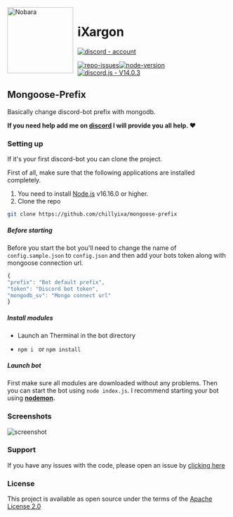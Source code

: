 <img width="150" height="150" align="left" style="float: left; margin: 0 10px 10px 0;" alt="Nobara" src="https://avatars.githubusercontent.com/u/34603648?v=4">

# iXargon

[![discord - account](https://img.shields.io/badge/discord-account-0083c1?logo=discord&logoColor=white)](https://discord.com/users/244847249866096640)

[![repo-issues](https://img.shields.io/github/issues/chillyixa/mongoose-prefix.svg?style=for-the-badge)](https://github.com/chillyixa/mongoose-prefix/issues)[![node-version](https://img.shields.io/badge/NODEJS->=16.16.0-44cc11?style=for-the-badge&logo=node.js&logoColor=white)](https://nodejs.org/) [![discord.js - V14.0.3](https://img.shields.io/badge/discord.js-V14.0.3-0083c1?style=for-the-badge&logo=node.js&logoColor=white)](https://www.npmjs.com/package/discord.js)

## Mongoose-Prefix

Basically change discord-bot prefix with mongodb. 

**If you need help add me on [discord](https://discord.com/users/244847249866096640) I will provide you all help. ❤️**

### Setting up

If it's your first discord-bot you can clone the project.



First of all, make sure that the following applications are installed completely.

1. You need to install [Node.js](https://nodejs.org/en/) v16.16.0 or higher.
2. Clone the repo
```sh
git clone https://github.com/chillyixa/mongoose-prefix
```
##### Before starting

Before you start the bot you'll need to change the name of `config.sample.json` to `config.json` and then add your bots token along with mongoose connection url.

```js
{
"prefix": "Bot default prefix",
"token": "Discord bot token",
"mongodb_sv": "Mongo connect url"
}

```

##### Install modules

- Launch an Therminal in the bot directory

- `npm i ` or `npm install`  

##### Launch bot

First make sure all modules are downloaded without any problems. Then you can start the bot using `node index.js`. I recommend starting your bot using **[nodemon](https://www.npmjs.com/package/nodemon).**

### Screenshots

![screenshot](https://cdn.discordapp.com/attachments/932669467903799376/1000213313394843748/2022-07-23_04-30-27.png?size=4096)

### Support

If you have any issues with the code, please open an issue by [clicking here](https://github.com/chillyixa/mongoose-prefix/issues)

### License

This project is available as open source under the terms of the [Apache License 2.0](https://github.com/chillyixa/mongoose-prefix/blob/master/LICENS)
